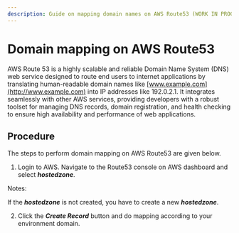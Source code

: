 ```yaml
---
description: Guide on mapping domain names on AWS Route53 (WORK IN PROGRESS)
---
```


# Domain mapping on AWS Route53

AWS Route 53 is a highly scalable and reliable Domain Name System (DNS) web service designed to route end users to internet applications by translating human-readable domain names like [www.example.com](http://www.example.com) into IP addresses like 192.0.2.1. It integrates seamlessly with other AWS services, providing developers with a robust toolset for managing DNS records, domain registration, and health checking to ensure high availability and performance of web applications.

## Procedure

The steps to perform domain mapping on AWS Route53 are given below.

1. Login to AWS. Navigate to the Route53 console on AWS dashboard and select _**hostedzone**_.&#x20;

Notes:

If the _**hostedzone**_ is not created, you have to create a new _**hostedzone**_.

2. Click the _**Create Record**_ button and do mapping according to your environment domain.
